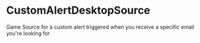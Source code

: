 # CustomAlertDesktopSource
Game Source for a custom alert triggered when you receive a specific email you're looking for
